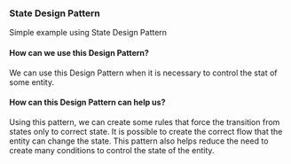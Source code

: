 ### State Design Pattern
Simple example using State Design Pattern

#### How can we use this Design Pattern?
We can use this Design Pattern when it is necessary to control the stat of some entity.

#### How can this Design Pattern can help us?
Using this pattern, we can create some rules that force the transition from states only to correct state. It is possible to create the correct flow that the entity can change the state.
This pattern also helps reduce the need to create many conditions to control the state of the entity.


